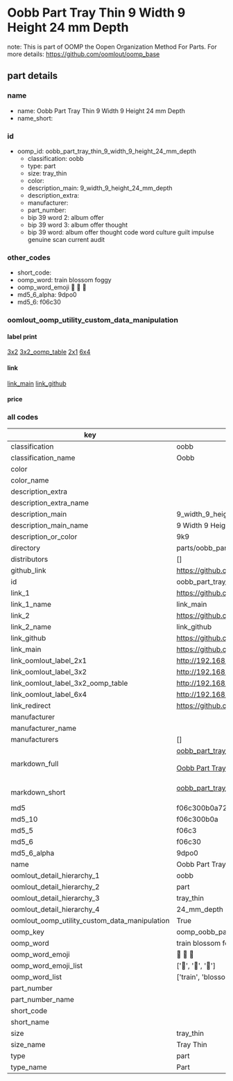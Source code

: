 # Oobb Part Tray Thin 9 Width 9 Height 24 mm Depth  

note: This is part of OOMP the Oopen Organization Method For Parts. For more details: https://github.com/oomlout/oomp_base

##  part details
  







### name
* name: Oobb Part Tray Thin 9 Width 9 Height 24 mm Depth
* name_short: 
### id
* oomp_id: oobb_part_tray_thin_9_width_9_height_24_mm_depth
  * classification: oobb
  * type: part
  * size: tray_thin
  * color: 
  * description_main: 9_width_9_height_24_mm_depth
  * description_extra: 
  * manufacturer: 
  * part_number: 
  * bip 39 word 2: album offer
  * bip 39 word 3: album offer thought
  * bip 39 word: album offer thought code word culture guilt impulse genuine scan current audit

### other_codes
* short_code: 
* oomp_word: train blossom foggy
* oomp_word_emoji :train: :blossom: :foggy:
* md5_6_alpha: 9dpo0
* md5_6: f06c30






### oomlout_oomp_utility_custom_data_manipulation
#### label print
[3x2](http://192.168.1.245:1112/?label=oomp%209dpo0)
[3x2_oomp_table](http://192.168.1.108:1112/?label=oomp%209dpo0)
[2x1](http://192.168.1.242:1112/?label=oomp%209dpo0)
[6x4](http://192.168.1.55:1112/?label=oomp%209dpo0)    

#### link

[link_main](https://github.com/oomlout/oomlout_oomp_version_1_messy/tree/main/parts/oobb_part_tray_thin_9_width_9_height_24_mm_depth) [link_github](https://github.com/oomlout/oomlout_oomp_version_1_messy/tree/main/parts/oobb_part_tray_thin_9_width_9_height_24_mm_depth)                             

#### price







### all codes 
| key | value |  
| --- | --- |  
| classification | oobb |  
| classification_name | Oobb |  
| color |  |  
| color_name |  |  
| description_extra |  |  
| description_extra_name |  |  
| description_main | 9_width_9_height_24_mm_depth |  
| description_main_name | 9 Width 9 Height 24 mm Depth |  
| description_or_color | 9k9 |  
| directory | parts/oobb_part_tray_thin_9_width_9_height_24_mm_depth |  
| distributors | [] |  
| github_link | https://github.com/oomlout/oomlout_oomp_part_src/tree/main/parts/oobb_part_tray_thin_9_width_9_height_24_mm_depth |  
| id | oobb_part_tray_thin_9_width_9_height_24_mm_depth |  
| link_1 | https://github.com/oomlout/oomlout_oomp_version_1_messy/tree/main/parts/oobb_part_tray_thin_9_width_9_height_24_mm_depth |  
| link_1_name | link_main |  
| link_2 | https://github.com/oomlout/oomlout_oomp_version_1_messy/tree/main/parts/oobb_part_tray_thin_9_width_9_height_24_mm_depth |  
| link_2_name | link_github |  
| link_github | https://github.com/oomlout/oomlout_oomp_version_1_messy/tree/main/parts/oobb_part_tray_thin_9_width_9_height_24_mm_depth |  
| link_main | https://github.com/oomlout/oomlout_oomp_version_1_messy/tree/main/parts/oobb_part_tray_thin_9_width_9_height_24_mm_depth |  
| link_oomlout_label_2x1 | http://192.168.1.242:1112/?label=oomp%209dpo0 |  
| link_oomlout_label_3x2 | http://192.168.1.245:1112/?label=oomp%209dpo0 |  
| link_oomlout_label_3x2_oomp_table | http://192.168.1.108:1112/?label=oomp%209dpo0 |  
| link_oomlout_label_6x4 | http://192.168.1.55:1112/?label=oomp%209dpo0 |  
| link_redirect | https://github.com/oomlout/oomlout_oomp_version_1_messy/tree/main/parts/oobb_part_tray_thin_9_width_9_height_24_mm_depth |  
| manufacturer |  |  
| manufacturer_name |  |  
| manufacturers | [] |  
| markdown_full | [oobb_part_tray_thin_9_width_9_height_24_mm_depth](none)<br>[](none)<br>[Oobb Part Tray Thin 9 Width 9 Height 24 Mm Depth](none)<br><br> |  
| markdown_short | [oobb_part_tray_thin_9_width_9_height_24_mm_depth](none)<br><br> |  
| md5 | f06c300b0a722cf4d67eb2d1c1e6582f |  
| md5_10 | f06c300b0a |  
| md5_5 | f06c3 |  
| md5_6 | f06c30 |  
| md5_6_alpha | 9dpo0 |  
| name | Oobb Part Tray Thin 9 Width 9 Height 24 mm Depth |  
| oomlout_detail_hierarchy_1 | oobb |  
| oomlout_detail_hierarchy_2 | part |  
| oomlout_detail_hierarchy_3 | tray_thin |  
| oomlout_detail_hierarchy_4 | 24_mm_depth |  
| oomlout_oomp_utility_custom_data_manipulation | True |  
| oomp_key | oomp_oobb_part_tray_thin_9_width_9_height_24_mm_depth |  
| oomp_word | train blossom foggy |  
| oomp_word_emoji | :train: :blossom: :foggy: |  
| oomp_word_emoji_list | [':train:', ':blossom:', ':foggy:'] |  
| oomp_word_list | ['train', 'blossom', 'foggy'] |  
| part_number |  |  
| part_number_name |  |  
| short_code |  |  
| short_name |  |  
| size | tray_thin |  
| size_name | Tray Thin |  
| type | part |  
| type_name | Part |  
